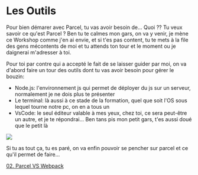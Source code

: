 <h1> Les Outils </h1>

Pour bien démarer avec Parcel, tu vas avoir besoin de...
Quoi ?? Tu veux savoir ce qu'est Parcel ?  Ben tu te calmes mon gars, on va y venir, je mène ce Workshop comme j'en ai envie, et si t'es pas content, tu te mets à la file des gens mécontents de moi et tu attends ton tour et le moment ou je daignerai m'adresser à toi.


Pour toi par contre qui a accepté le fait de se laisser guider par moi, on va d'abord faire un tour des outils dont tu vas avoir besoin pour gérer le bouzin:
<ul>
  <li>Node.js: l'environnement js qui permet de déployer du js sur un serveur, normalement je ne dois plus te présenter</li>
  <li>Le terminal: là aussi à ce stade de la formation, quel que soit l'OS sous lequel tourne notre pc, on en a tous un</li>
  <li>VsCode: le seul éditeur valable à mes yeux, chez toi, ce sera peut-être un autre, et je te répondrai... Ben tans pis mon petit gars, t'es aussi doué que le petit là</li>
  </ul>
  
  <img src="https://www.goldens.fr/wp-content/uploads/2018/11/ezgif-2-a206b8d25c.gif" />
  
  Si tu as tout ça, tu es paré, on va enfin pouvoir se pencher sur parcel et ce qu'il permet de faire...
  
  <a href="https://github.com/GuyVil1/initiation-Parcel/blob/master/02.Parcel-Vs-Webpack.md">02. Parcel VS Webpack</a>
  
  
  
